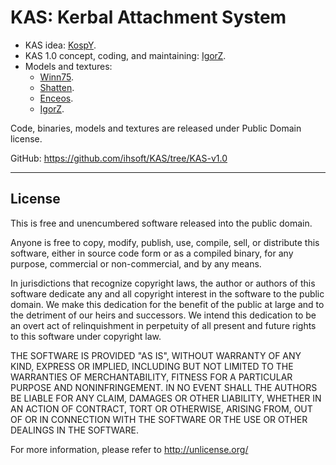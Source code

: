 # KAS: Kerbal Attachment System

* KAS idea: [KospY](https://forum.kerbalspaceprogram.com/index.php?/profile/33868-kospy/).
* KAS 1.0 concept, coding, and maintaining: [IgorZ](igor.zavoychinskiy@gmail.com).
* Models and textures:
  * [Winn75](erwin.eninger@gmail.com).
  * [Shatten](shatten93@gmail.com).
  * [Enceos](enceos@gmail.com).
  * [IgorZ](igor.zavoychinskiy@gmail.com).

Code, binaries, models and textures are released under Public Domain license.

GitHub: https://github.com/ihsoft/KAS/tree/KAS-v1.0

* * *

## License

This is free and unencumbered software released into the public domain.

Anyone is free to copy, modify, publish, use, compile, sell, or
distribute this software, either in source code form or as a compiled
binary, for any purpose, commercial or non-commercial, and by any
means.

In jurisdictions that recognize copyright laws, the author or authors
of this software dedicate any and all copyright interest in the
software to the public domain. We make this dedication for the benefit
of the public at large and to the detriment of our heirs and
successors. We intend this dedication to be an overt act of
relinquishment in perpetuity of all present and future rights to this
software under copyright law.

THE SOFTWARE IS PROVIDED "AS IS", WITHOUT WARRANTY OF ANY KIND,
EXPRESS OR IMPLIED, INCLUDING BUT NOT LIMITED TO THE WARRANTIES OF
MERCHANTABILITY, FITNESS FOR A PARTICULAR PURPOSE AND NONINFRINGEMENT.
IN NO EVENT SHALL THE AUTHORS BE LIABLE FOR ANY CLAIM, DAMAGES OR
OTHER LIABILITY, WHETHER IN AN ACTION OF CONTRACT, TORT OR OTHERWISE,
ARISING FROM, OUT OF OR IN CONNECTION WITH THE SOFTWARE OR THE USE OR
OTHER DEALINGS IN THE SOFTWARE.

For more information, please refer to <http://unlicense.org/>
